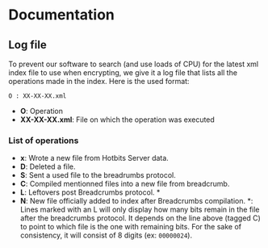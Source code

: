 # Documentation #


## Log file ##
To prevent our software to search (and use loads of CPU)  for the latest xml
index file to use when encrypting, we give it a log file that lists all the
operations made in the index. Here is the used format:

`O : XX-XX-XX.xml`

-   __O__: Operation
-   __XX-XX-XX.xml__: File on which the operation was executed

### List of operations ###

-   __x__: Wrote a new file from Hotbits Server data.
-   __D__: Deleted a file.
-   __S__: Sent a used file to the breadrumbs protocol.
-   __C__: Compiled mentionned files into a new file from breadcrumb.
-   __L__: Leftovers post Breadcrumbs protocol. \*
-   __N__: New file officially added to index after Breadcrumbs compilation.
\*: Lines marked with an L will only display how many bits remain in the file
after the breadcrumbs protocol. It depends on the line above (tagged C) to point
to which file is the one with remaining bits. For the sake of consistency, it
will consist of 8 digits (ex: `00000024`).

